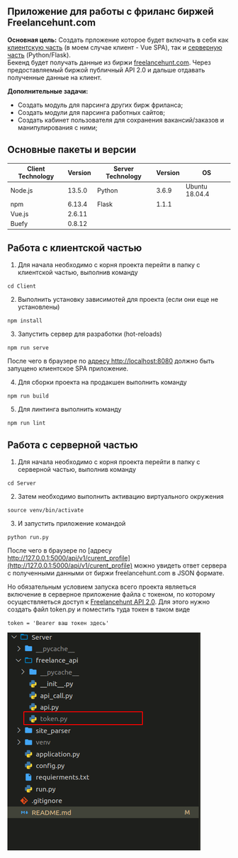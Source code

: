 ## Приложение для работы с фриланс биржей Freelancehunt.com

**Основная цель:** Создать прложение которое будет включать в себя как [клиентскую часть](https://github.com/VladKurluk/FreelancehuntAPI/tree/master/Client) (в моем случае клиент - Vue SPA), так и [серверную часть](https://github.com/VladKurluk/FreelancehuntAPI/tree/master/Server) (Python/Flask).  
Бекенд будет получать данные из биржи [freelancehunt.com](https://freelancehunt.com/). Через предоставляемый биржой публичный API 2.0 и дальше отдавать полученные данные на клиент.

**Дополнительные задачи:**
- Создать модуль для парсинга других бирж фриланса;
- Создать модули для парсинга работных сайтов;
- Создать кабинет пользователя для сохранения вакансий/заказов и манипулирования с ними;

##  Основные пакеты и версии

| Client Technology | Version | Server Technology | Version | OS |
| ------ | ------ | ------ | ------ | ------ |
| Node.js | 13.5.0 | Python | 3.6.9 | Ubuntu 18.04.4 |
| npm | 6.13.4 | Flask | 1.1.1 |  |
| Vue.js | 2.6.11 |  |  |  |
| Buefy | 0.8.12 |  |  |  |

##  Работа с клиентской частью

1) Для начала необходимо с корня проекта перейти в папку с клиентской частью, выполнив команду
```
cd Client
```

2) Выполнить установку зависимотей для проекта (если они еще не установлены)
```
npm install
```

3) Запустить сервер для разработки (hot-reloads)
```
npm run serve
```

После чего в браузере по [адресу http://localhost:8080](http://localhost:8080) должно быть запущено клиентское SPA приложение.

4) Для сборки проекта на продакшен выполнить команду
```
npm run build
```

5) Для линтинга выполнить команду
```
npm run lint
```

##  Работа с серверной частью

1) Для начала необходимо с корня проекта перейти в папку с серверной частью, выполнив команду
```
cd Server
```

2) Затем необходимо выполнить активацию виртуального окружения
```
source venv/bin/activate
```

3) И запустить приложение командой
```
python run.py
```

После чего в браузере по [адресу http://127.0.0.1:5000/api/v1/curent_profile](http://127.0.0.1:5000/api/v1/curent_profile) можно увидеть ответ сервера с полученными данными от биржи freelancehunt.com в JSON формате.

Но обязательным условием запуска всего проекта являеться включение в серверное приложение файла с токеном, по которому осуществляеться доступ к [Freelancehunt API 2.0](https://apidocs.freelancehunt.com/?version=latest). Для этого нужно создать файл token.py и поместить туда токен в таком виде
```
token = 'Bearer ваш токен здесь'
```

![](https://github.com/VladKurluk/FreelancehuntAPI/blob/master/token.png)


